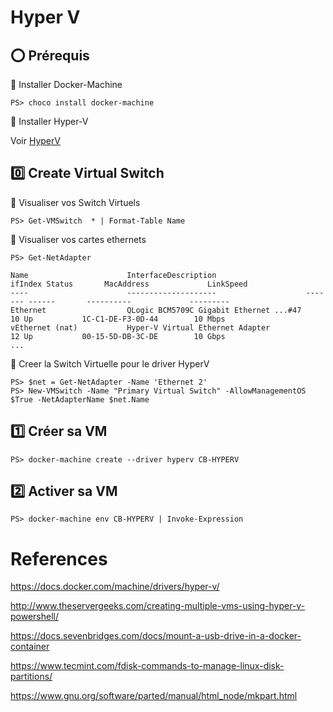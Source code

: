 # Hyper V


## :o: Prérequis

:pushpin: Installer Docker-Machine

```
PS> choco install docker-machine
```

:pushpin: Installer Hyper-V

Voir [HyperV](../H.HyperV)


## :zero: Create Virtual Switch


:pushpin: Visualiser vos Switch Virtuels

```
PS> Get-VMSwitch  * | Format-Table Name
```

:pushpin: Visualiser vos cartes ethernets

```
PS> Get-NetAdapter

Name                      InterfaceDescription                    ifIndex Status       MacAddress             LinkSpeed
----                      --------------------                    ------- ------       ----------             ---------
Ethernet                  QLogic BCM5709C Gigabit Ethernet ...#47      10 Up           1C-C1-DE-F3-0D-44        10 Mbps
vEthernet (nat)           Hyper-V Virtual Ethernet Adapter             12 Up           00-15-5D-DB-3C-DE        10 Gbps
...
```

:pushpin: Creer la Switch Virtuelle pour le driver HyperV

```
PS> $net = Get-NetAdapter -Name 'Ethernet 2'
PS> New-VMSwitch -Name "Primary Virtual Switch" -AllowManagementOS $True -NetAdapterName $net.Name
```

## :one: Créer sa VM


```
PS> docker-machine create --driver hyperv CB-HYPERV
```


## :two: Activer sa VM

```
PS> docker-machine env CB-HYPERV | Invoke-Expression
```

# References

https://docs.docker.com/machine/drivers/hyper-v/

http://www.theservergeeks.com/creating-multiple-vms-using-hyper-v-powershell/

https://docs.sevenbridges.com/docs/mount-a-usb-drive-in-a-docker-container

https://www.tecmint.com/fdisk-commands-to-manage-linux-disk-partitions/

https://www.gnu.org/software/parted/manual/html_node/mkpart.html
